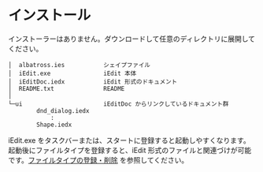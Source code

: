 # インストール

インストーラーはありません。ダウンロードして任意のディレクトリに展開してください。

```
│  albatross.ies           シェイプファイル
│  iEdit.exe               iEdit 本体
│  iEditDoc.iedx           iEdit 形式のドキュメント
│  README.txt              README
│
└─ui                       iEditDoc からリンクしているドキュメント群 
        dnd_dialog.iedx
            :
        Shape.iedx

```
iEdit.exe をタスクバーまたは、スタートに登録すると起動しやすくなります。
起動後にファイルタイプを登録すると、iEdit 形式のファイルと関連づけが可能です。[ファイルタイプの登録・削除](/settings/filetype_registry.md) を参照してください。

